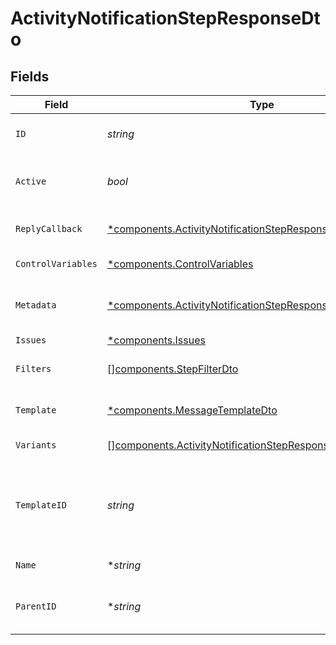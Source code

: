 # ActivityNotificationStepResponseDto


## Fields

| Field                                                                                                                                       | Type                                                                                                                                        | Required                                                                                                                                    | Description                                                                                                                                 |
| ------------------------------------------------------------------------------------------------------------------------------------------- | ------------------------------------------------------------------------------------------------------------------------------------------- | ------------------------------------------------------------------------------------------------------------------------------------------- | ------------------------------------------------------------------------------------------------------------------------------------------- |
| `ID`                                                                                                                                        | *string*                                                                                                                                    | :heavy_check_mark:                                                                                                                          | Unique identifier of the step                                                                                                               |
| `Active`                                                                                                                                    | *bool*                                                                                                                                      | :heavy_check_mark:                                                                                                                          | Whether the step is active or not                                                                                                           |
| `ReplyCallback`                                                                                                                             | [*components.ActivityNotificationStepResponseDtoReplyCallback](../../models/components/activitynotificationstepresponsedtoreplycallback.md) | :heavy_minus_sign:                                                                                                                          | Reply callback settings                                                                                                                     |
| `ControlVariables`                                                                                                                          | [*components.ControlVariables](../../models/components/controlvariables.md)                                                                 | :heavy_minus_sign:                                                                                                                          | Control variables                                                                                                                           |
| `Metadata`                                                                                                                                  | [*components.ActivityNotificationStepResponseDtoMetadata](../../models/components/activitynotificationstepresponsedtometadata.md)           | :heavy_minus_sign:                                                                                                                          | Metadata for the workflow step                                                                                                              |
| `Issues`                                                                                                                                    | [*components.Issues](../../models/components/issues.md)                                                                                     | :heavy_minus_sign:                                                                                                                          | Step issues                                                                                                                                 |
| `Filters`                                                                                                                                   | [][components.StepFilterDto](../../models/components/stepfilterdto.md)                                                                      | :heavy_check_mark:                                                                                                                          | Filter criteria for the step                                                                                                                |
| `Template`                                                                                                                                  | [*components.MessageTemplateDto](../../models/components/messagetemplatedto.md)                                                             | :heavy_minus_sign:                                                                                                                          | Optional template for the step                                                                                                              |
| `Variants`                                                                                                                                  | [][components.ActivityNotificationStepResponseDto](../../models/components/activitynotificationstepresponsedto.md)                          | :heavy_minus_sign:                                                                                                                          | Variants of the step                                                                                                                        |
| `TemplateID`                                                                                                                                | *string*                                                                                                                                    | :heavy_check_mark:                                                                                                                          | The identifier for the template associated with this step                                                                                   |
| `Name`                                                                                                                                      | **string*                                                                                                                                   | :heavy_minus_sign:                                                                                                                          | The name of the step                                                                                                                        |
| `ParentID`                                                                                                                                  | **string*                                                                                                                                   | :heavy_minus_sign:                                                                                                                          | The unique identifier for the parent step                                                                                                   |
